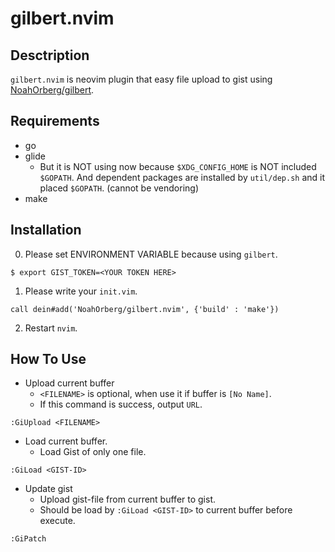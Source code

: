 # gilbert.nvim

## Desctription
`gilbert.nvim` is neovim plugin that easy file upload to gist using [NoahOrberg/gilbert](http://github.com/NoahOrberg/gilbert).

## Requirements
- go
- glide
  - But it is NOT using now because `$XDG_CONFIG_HOME` is NOT included `$GOPATH`. And dependent packages are installed by `util/dep.sh` and it placed `$GOPATH`. (cannot be vendoring)
- make

## Installation
0. Please set ENVIRONMENT VARIABLE because using `gilbert`.
```
$ export GIST_TOKEN=<YOUR TOKEN HERE>
```
1. Please write your `init.vim`.
```
call dein#add('NoahOrberg/gilbert.nvim', {'build' : 'make'})
```
2. Restart `nvim`.

## How To Use
- Upload current buffer
  - `<FILENAME>` is optional, when use it if buffer is `[No Name]`.
  - If this command is success, output `URL`.
```
:GiUpload <FILENAME>
```
- Load current buffer.
  - Load Gist of only one file.
```
:GiLoad <GIST-ID>
```
- Update gist
  - Upload gist-file from current buffer to gist.
  - Should be load by `:GiLoad <GIST-ID>` to current buffer before execute.
```
:GiPatch
```

